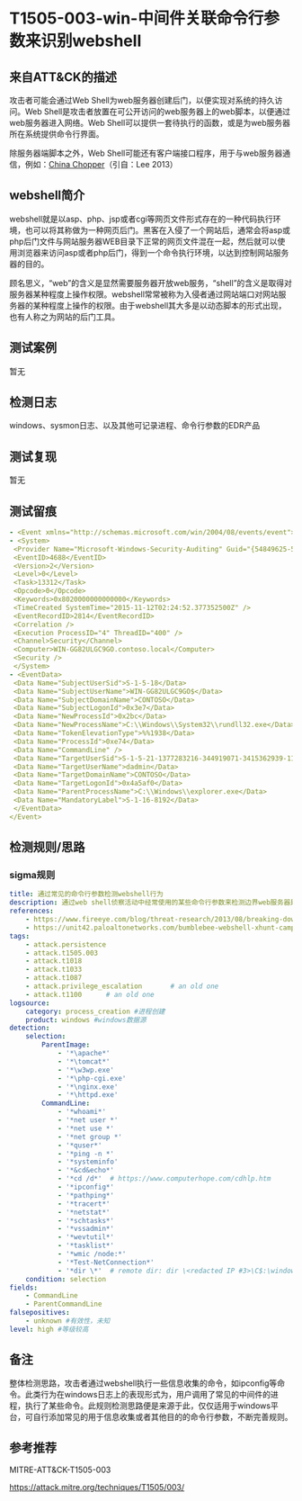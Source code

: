 # T1505-003-win-中间件关联命令行参数来识别webshell

## 来自ATT&CK的描述

攻击者可能会通过Web Shell为web服务器创建后门，以便实现对系统的持久访问。Web Shell是攻击者放置在可公开访问的web服务器上的web脚本，以便通过web服务器进入网络。Web Shell可以提供一套待执行的函数，或是为web服务器所在系统提供命令行界面。

除服务器端脚本之外，Web Shell可能还有客户端接口程序，用于与web服务器通信，例如：[China Chopper](https://attack.mitre.org/software/S0020)（引自：Lee 2013）

## webshell简介

webshell就是以asp、php、jsp或者cgi等网页文件形式存在的一种代码执行环境，也可以将其称做为一种网页后门。黑客在入侵了一个网站后，通常会将asp或php后门文件与网站服务器WEB目录下正常的网页文件混在一起，然后就可以使用浏览器来访问asp或者php后门，得到一个命令执行环境，以达到控制网站服务器的目的。

顾名思义，“web”的含义是显然需要服务器开放web服务，“shell”的含义是取得对服务器某种程度上操作权限。webshell常常被称为入侵者通过网站端口对网站服务器的某种程度上操作的权限。由于webshell其大多是以动态脚本的形式出现，也有人称之为网站的后门工具。

## 测试案例

暂无

## 检测日志

windows、sysmon日志、以及其他可记录进程、命令行参数的EDR产品

## 测试复现

暂无

## 测试留痕

```yml
- <Event xmlns="http://schemas.microsoft.com/win/2004/08/events/event">
- <System>
 <Provider Name="Microsoft-Windows-Security-Auditing" Guid="{54849625-5478-4994-A5BA-3E3B0328C30D}" /> 
 <EventID>4688</EventID> 
 <Version>2</Version> 
 <Level>0</Level> 
 <Task>13312</Task> 
 <Opcode>0</Opcode> 
 <Keywords>0x8020000000000000</Keywords> 
 <TimeCreated SystemTime="2015-11-12T02:24:52.377352500Z" /> 
 <EventRecordID>2814</EventRecordID> 
 <Correlation /> 
 <Execution ProcessID="4" ThreadID="400" /> 
 <Channel>Security</Channel> 
 <Computer>WIN-GG82ULGC9GO.contoso.local</Computer> 
 <Security /> 
 </System>
- <EventData>
 <Data Name="SubjectUserSid">S-1-5-18</Data> 
 <Data Name="SubjectUserName">WIN-GG82ULGC9GO$</Data> 
 <Data Name="SubjectDomainName">CONTOSO</Data> 
 <Data Name="SubjectLogonId">0x3e7</Data> 
 <Data Name="NewProcessId">0x2bc</Data> 
 <Data Name="NewProcessName">C:\\Windows\\System32\\rundll32.exe</Data> 
 <Data Name="TokenElevationType">%%1938</Data> 
 <Data Name="ProcessId">0xe74</Data> 
 <Data Name="CommandLine" /> 
 <Data Name="TargetUserSid">S-1-5-21-1377283216-344919071-3415362939-1104</Data> 
 <Data Name="TargetUserName">dadmin</Data> 
 <Data Name="TargetDomainName">CONTOSO</Data> 
 <Data Name="TargetLogonId">0x4a5af0</Data> 
 <Data Name="ParentProcessName">C:\\Windows\\explorer.exe</Data> 
 <Data Name="MandatoryLabel">S-1-16-8192</Data> 
 </EventData>
</Event>
```

## 检测规则/思路

### sigma规则

```yml
title: 通过常见的命令行参数检测webshell行为
description: 通过web shell侦察活动中经常使用的某些命令行参数来检测边界web服务器是否存在webshell
references:
    - https://www.fireeye.com/blog/threat-research/2013/08/breaking-down-the-china-chopper-web-shell-part-ii.html
    - https://unit42.paloaltonetworks.com/bumblebee-webshell-xhunt-campaign/
tags:
    - attack.persistence
    - attack.t1505.003
    - attack.t1018
    - attack.t1033
    - attack.t1087
    - attack.privilege_escalation       # an old one
    - attack.t1100      # an old one
logsource:
    category: process_creation #进程创建
    product: windows #windows数据源
detection:
    selection:
        ParentImage:
            - '*\apache*'
            - '*\tomcat*'
            - '*\w3wp.exe'
            - '*\php-cgi.exe'
            - '*\nginx.exe'
            - '*\httpd.exe'
        CommandLine:
            - '*whoami*'
            - '*net user *'
            - '*net use *'
            - '*net group *'
            - '*quser*'
            - '*ping -n *'
            - '*systeminfo'
            - '*&cd&echo*'
            - '*cd /d*'  # https://www.computerhope.com/cdhlp.htm
            - '*ipconfig*' 
            - '*pathping*' 
            - '*tracert*' 
            - '*netstat*' 
            - '*schtasks*' 
            - '*vssadmin*' 
            - '*wevtutil*' 
            - '*tasklist*' 
            - '*wmic /node:*' 
            - '*Test-NetConnection*' 
            - '*dir \*'  # remote dir: dir \<redacted IP #3>\C$:\windows\temp\*.exe
    condition: selection
fields:
    - CommandLine
    - ParentCommandLine
falsepositives:
    - unknown #有效性，未知
level: high #等级较高
```

## 备注

整体检测思路，攻击者通过webshell执行一些信息收集的命令，如ipconfig等命令。此类行为在windows日志上的表现形式为，用户调用了常见的中间件的进程，执行了某些命令。此规则检测思路便是来源于此，仅仅适用于windows平台，可自行添加常见的用于信息收集或者其他目的的命令行参数，不断完善规则。

## 参考推荐

MITRE-ATT&CK-T1505-003

<https://attack.mitre.org/techniques/T1505/003/>

